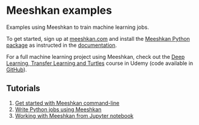 # Meeshkan examples

Examples using Meeshkan to train machine learning jobs.

To get started, sign up at [meeshkan.com](https://meeshkan.com) and
install the [Meeshkan Python package](https://github.com/Meeshkan/meeshkan-client)
as instructed in the [documentation](https://readthedocs.org/projects/meeshkan-client/).

For a full machine learning project using Meeshkan, check out the
[Deep Learning, Transfer Learning and Turtles](https://www.udemy.com/deep-learning-transfer-learning-and-turtles)
course in Udemy (code available in [GitHub](https://github.com/Meeshkan/udemy-tmnt-koopa)).

## Tutorials

1. [Get started with Meeshkan command-line](./getting-started-with-cli)
1. [Write Python jobs using Meeshkan](./writing-scripts)
1. [Working with Meeshkan from Jupyter notebook](./usage-from-jupyter)

